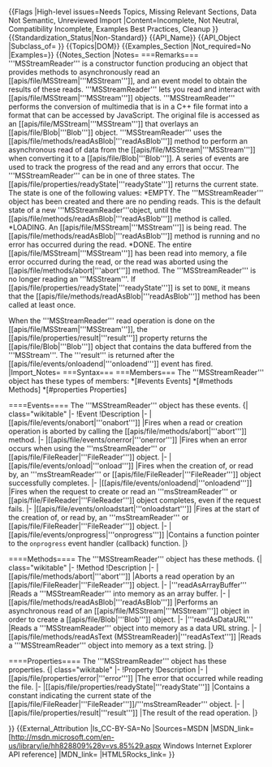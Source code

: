 {{Flags
|High-level issues=Needs Topics, Missing Relevant Sections, Data Not Semantic, Unreviewed Import
|Content=Incomplete, Not Neutral, Compatibility Incomplete, Examples Best Practices, Cleanup
}}
{{Standardization_Status|Non-Standard}}
{{API_Name}}
{{API_Object
|Subclass_of=
}}
{{Topics|DOM}}
{{Examples_Section
|Not_required=No
|Examples=}}
{{Notes_Section
|Notes=
===Remarks===
'''MSStreamReader''' is a constructor function producing an object that provides methods to asynchronously read an [[apis/file/MSStream|'''MSStream''']], and an event model to obtain the results of these reads.
'''MSStreamReader''' lets you read and interact with [[apis/file/MSStream|'''MSStream''']] objects.
'''MSStreamReader''' performs the conversion of  multimedia that is in a C++ file format into a format that can be accessed by JavaScript. The original file is accessed as an [[apis/file/MSStream|'''MSStream''']] that overlays an [[apis/file/Blob|'''Blob''']] object.
'''MSStreamReader''' uses the [[apis/file/methods/readAsBlob|'''readAsBlob''']] method to perform an asynchronous read of data from the [[apis/file/MSStream|'''MSStream''']] when converting it to a [[apis/file/Blob|'''Blob''']]. A series of events are used to track the progress of the read and any errors that occur.
The '''MSStreamReader''' can be in one of three states. The [[apis/file/properties/readyState|'''readyState''']] returns the current state. The state is one of the following values:
*EMPTY. The '''MSStreamReader''' object has been created and there are no pending reads. This is the default state of a new '''MSStreamReader'''object, until the [[apis/file/methods/readAsBlob|'''readAsBlob''']] method is called.
*LOADING. 
An [[apis/file/MSStream|'''MSStream''']] is being read. The [[apis/file/methods/readAsBlob|'''readAsBlob''']] method is running and no error has occurred during the read.
*DONE. The entire [[apis/file/MSStream|'''MSStream''']] has been read into memory, a file error occurred during the read, or the read was aborted using the [[apis/file/methods/abort|'''abort''']] method. The '''MSStreamReader''' is no longer reading an '''MSStream'''. If [[apis/file/properties/readyState|'''readyState''']] is set to <code>DONE</code>, it means that the [[apis/file/methods/readAsBlob|'''readAsBlob''']] method has been called at least once.

When the '''MSStreamReader''' read operation is done on the [[apis/file/MSStream|'''MSStream''']], the [[apis/file/properties/result|'''result''']] property returns the [[apis/file/Blob|'''Blob''']] object that contains the data buffered from the '''MSStream'''. The '''result''' is returned after the [[apis/file/events/onloadend|'''onloadend''']] event has fired.
|Import_Notes=
===Syntax===
===Members===
The '''MSStreamReader''' object has these types of members:
*[#events Events]
*[#methods Methods]
*[#properties Properties]


====Events====
The '''MSStreamReader''' object has these events.
{| class="wikitable"
|-
!Event
!Description
|-
|[[apis/file/events/onabort|'''onabort''']]
|Fires when a read or creation operation is aborted by calling the  [[apis/file/methods/abort|'''abort''']] method.
|-
|[[apis/file/events/onerror|'''onerror''']]
|Fires when an error occurs when using the '''msStreamReader''' or [[apis/file/FileReader|'''FileReader''']] object.
|-
|[[apis/file/events/onload|'''onload''']]
|Fires when the creation of, or read by, an '''msStreamReader''' or [[apis/file/FileReader|'''FileReader''']] object successfully completes.
|-
|[[apis/file/events/onloadend|'''onloadend''']]
|Fires when the request to create or read an '''msStreamReader''' or [[apis/file/FileReader|'''FileReader''']] object completes, even if the request fails.
|-
|[[apis/file/events/onloadstart|'''onloadstart''']]
|Fires at the start of  the creation of, or read by, an '''msStreamReader''' or [[apis/file/FileReader|'''FileReader''']] object.
|-
|[[apis/file/events/onprogress|'''onprogress''']]
|Contains a function pointer to the <code>onprogress</code> event handler (callback) function.
|}
 

====Methods====
The '''MSStreamReader''' object has these methods.
{| class="wikitable"
|-
!Method
!Description
|-
|[[apis/file/methods/abort|'''abort''']]
|Aborts a read operation by an [[apis/file/FileReader|'''FileReader''']] object.
|-
|'''readAsArrayBuffer'''
|Reads a '''MSStreamReader''' into memory as an array buffer.
|-
|[[apis/file/methods/readAsBlob|'''readAsBlob''']]
|Performs an asynchronous read of an [[apis/file/MSStream|'''MSStream''']] object in order to create a [[apis/file/Blob|'''Blob''']] object.
|-
|'''readAsDataURL'''
|Reads a '''MSStreamReader''' object into memory as a data URL string.
|-
|[[apis/file/methods/readAsText (MSStreamReader)|'''readAsText''']]
|Reads a '''MSStreamReader''' object into memory as a text string.
|}
 

====Properties====
The '''MSStreamReader''' object has these properties.
{| class="wikitable"
|-
!Property
!Description
|-
|[[apis/file/properties/error|'''error''']]
|The error that occurred while reading the file.
|-
|[[apis/file/properties/readyState|'''readyState''']]
|Contains a constant indicating the current  state of the [[apis/file/FileReader|'''FileReader''']]/'''msStreamReader''' object.
|-
|[[apis/file/properties/result|'''result''']]
|The result of the read operation.
|}
 

}}
{{External_Attribution
|Is_CC-BY-SA=No
|Sources=MSDN
|MSDN_link=[http://msdn.microsoft.com/en-us/library/ie/hh828809%28v=vs.85%29.aspx Windows Internet Explorer API reference]
|MDN_link=
|HTML5Rocks_link=
}}
